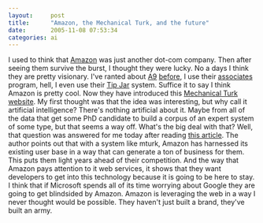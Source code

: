 ```yaml
---
layout:     post
title:      "Amazon, the Mechanical Turk, and the future"
date:       2005-11-08 07:53:34
categories: ai
---
```

I used to think that [Amazon](http://amazon.com) was just another dot-com company. Then after seeing them survive the burst, I thought they were lucky. No a days I think they are pretty visionary. I've ranted about [A9](http://a9.com) [before](http://ironboundsoftware.com/blog/2005/09/29/a9com-my-favorite-search-engine/), I use their [associates](http://katieandnickreviews.blogspot.com) program, hell, I even use their [Tip Jar](http://ironboundsoftware.com/products.html) system. Suffice it to say I think Amazon is pretty cool. Now they have introduced this [Mechanical Turk website](http://www.mturk.com/mturk/welcome). My first thought was that the idea was interesting, but why call it artificial intelligence? There's nothing artificial about it. Maybe from all of the data that get some PhD candidate to build a corpus of an expert system of some type, but that seems a way off. What's the big deal with that? Well, that question was answered for me today after reading [this article](http://au.sys-con.com/read/150251.htm). The author points out that with a system like mturk, Amazon has harnessed its existing user base in a way that can generate a ton of business for them. This puts them light years ahead of their competition. And the way that Amazon pays attention to it web services, it shows that they want developers to get into this technology because it is going to be here to stay. I think that if Microsoft spends all of its time worrying about Google they are going to get blindsided by Amazon. Amazon is leveraging the web in a way I never thought would be possible. They haven't just built a brand, they've built an army.
